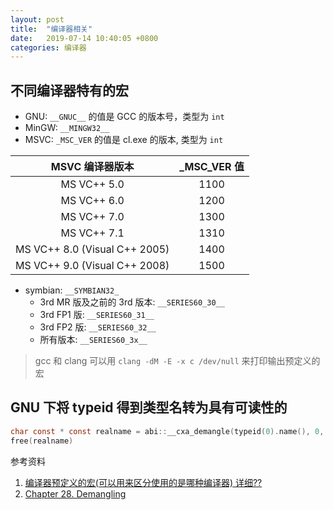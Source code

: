 ```yaml
---
layout: post
title:  "编译器相关"
date:   2019-07-14 10:40:05 +0800
categories: 编译器
---
```


## 不同编译器特有的宏

- GNU: `__GNUC__` 的值是 GCC 的版本号，类型为 `int`
- MinGW: `__MINGW32__`
- MSVC: `_MSC_VER` 的值是 cl.exe 的版本, 类型为 `int`

| MSVC 编译器版本 | _MSC_VER 值 |
| :---: | :---:|
| MS VC++ 5.0                   | 1100 |
| MS VC++ 6.0                   | 1200 |
| MS VC++ 7.0                   | 1300 |
| MS VC++ 7.1                   | 1310 |
| MS VC++ 8.0 (Visual C++ 2005) | 1400 |
| MS VC++ 9.0 (Visual C++ 2008) | 1500 |

- symbian: `__SYMBIAN32_`
  - 3rd MR 版及之前的 3rd 版本: `__SERIES60_30__`
  - 3rd FP1 版: `__SERIES60_31__`
  - 3rd FP2 版: `__SERIES60_32__`
  - 所有版本: `__SERIES60_3x__`

> gcc 和 clang 可以用 `clang -dM -E -x c /dev/null` 来打印输出预定义的宏

## GNU 下将 typeid 得到类型名转为具有可读性的

```c
char const * const realname = abi::__cxa_demangle(typeid(0).name(), 0, 0, 0);
free(realname)
```

参考资料

1. [编译器预定义的宏(可以用来区分使用的是哪种编译器) 详细??](https://zhidao.baidu.com/question/239754894534682724.html)
2. [Chapter 28. Demangling](https://gcc.gnu.org/onlinedocs/libstdc++/manual/ext_demangling.html)
